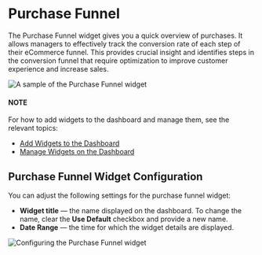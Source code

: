<a id="user-guide-business-intelligence-widgets-purchase-funnel"></a>

# Purchase Funnel

The Purchase Funnel widget gives you a quick overview of purchases. It allows managers to effectively track the conversion rate of each step of their eCommerce funnel. This provides crucial insight and identifies steps in the conversion funnel that require optimization to improve customer experience and increase sales.

![A sample of the Purchase Funnel widget](user/img/dashboards/purchase_funnel.png)

#### NOTE
For how to add widgets to the dashboard and manage them, see the relevant topics:

* [Add Widgets to the Dashboard](index.md#user-guide-business-intelligence-widgets-add)
* [Manage Widgets on the Dashboard](index.md#user-guide-business-intelligence-widgets-manage)

## Purchase Funnel Widget Configuration

You can adjust the following settings for the purchase funnel widget:

* **Widget title** — the name displayed on the dashboard. To change the name, clear the **Use Default** checkbox and provide a new name.
* **Date Range** — the time for which the widget details are displayed.

![Configuring the Purchase Funnel widget](user/img/dashboards/purchase_funnel_config.png)
